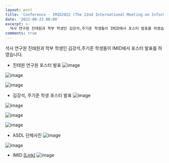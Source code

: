 ```yaml
---
layout: post
title: 'Conference - IMID2022 (The 22nd International Meeting on Information Display)'
date: '2022-08-23 00:00'
excerpt: >-
  석사 연구원 진태원과 학부 학생인 김강석,주기준 학생들이 IMID에서 포스터 발표를 하였습니다. 
comments: true
---
```


석사 연구원 진태원과 학부 학생인 김강석,주기준 학생들이 IMID에서 포스터 발표를 하였습니다. 

- 진태원 연구원 포스터 발표 
![image](https://user-images.githubusercontent.com/80964488/187573311-771deb8c-365d-4224-b408-05210f683f6a.jpg)
  
![image](https://user-images.githubusercontent.com/80964488/187573461-4000d71f-b627-449b-a559-99f86395fa0c.jpg)

![image](https://user-images.githubusercontent.com/80964488/187573257-725e53b5-7506-4bfc-b1ba-b7e66fdf8887.PNG)


- 김강석, 주기준 학생 포스터 발표
![image](https://user-images.githubusercontent.com/80964488/187576302-13a99f7a-1ed3-44a9-8246-33d9ca5f3004.jpg)
  
![image](https://user-images.githubusercontent.com/80964488/187573494-d93c3cc7-ac0d-470e-8c08-e1a72839d905.jpg)
  
![image](https://user-images.githubusercontent.com/80964488/187573504-010a3870-b7f5-4bf5-ba3a-102e6de28554.jpg)
   
![image](https://user-images.githubusercontent.com/80964488/187575325-5b8455ca-41d0-4d40-aa89-fefe4eef6d40.png)
  
  
- ASDL 단체사진 
![image](https://user-images.githubusercontent.com/80964488/187574283-b1d4ce28-f398-4d0d-be57-c3e99ea4232e.jpg)
  
![image](https://user-images.githubusercontent.com/80964488/187574275-fa90d7be-3460-45cf-9b1a-afa3de57eba5.jpg)
  
  
- IMID [[Link]](http://www.imid.or.kr/2022/index.asp)
![image](https://user-images.githubusercontent.com/80964488/187573681-ac647d84-7b6c-4316-aeb0-3af9c9d958f0.png)
  
  